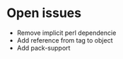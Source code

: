 # Open issues
 * Remove implicit perl dependencie
 * Add reference from tag to object 
 * Add pack-support
